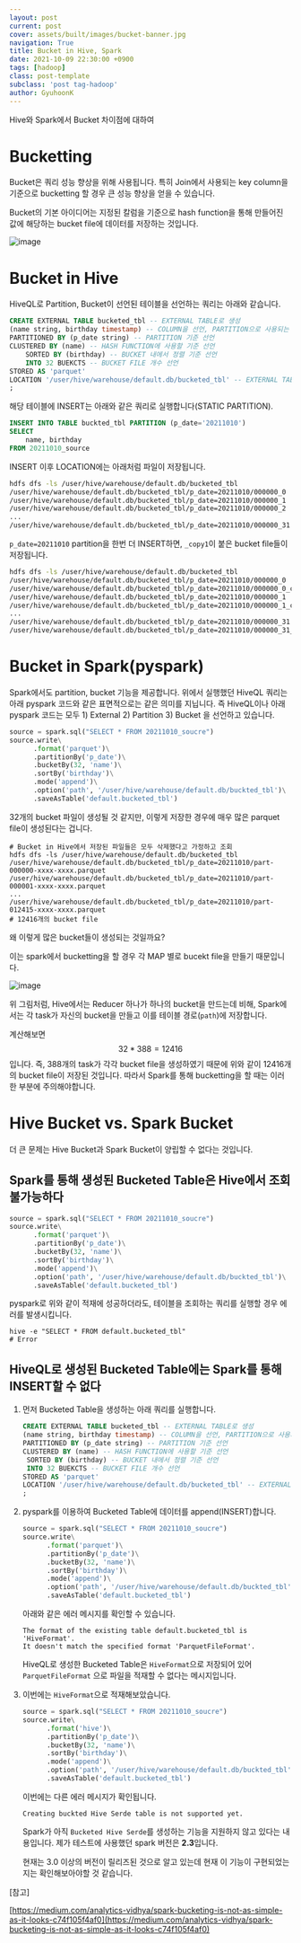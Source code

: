 ```yaml
---
layout: post
current: post
cover: assets/built/images/bucket-banner.jpg
navigation: True
title: Bucket in Hive, Spark
date: 2021-10-09 22:30:00 +0900
tags: [hadoop]
class: post-template
subclass: 'post tag-hadoop'
author: GyuhoonK
---
```


Hive와 Spark에서 Bucket 차이점에 대하여

# Bucketting

Bucket은 쿼리 성능 향상을 위해 사용됩니다. 특히 Join에서 사용되는 key column을 기준으로 bucketting 할 경우 큰 성능 향상을 얻을 수 있습니다.

Bucket의 기본 아이디어는 지정된 칼럼을 기준으로 hash function을 통해 만들어진 값에 해당하는 bucket file에 데이터를 저장하는 것입니다.

![image](../../assets/built/images/bucketing-in-hive.png)





# Bucket in Hive

HiveQL로 Partition, Bucket이 선언된 테이블을 선언하는 쿼리는 아래와 같습니다.

```sql
CREATE EXTERNAL TABLE bucketed_tbl -- EXTERNAL TABLE로 생성
(name string, birthday timestamp) -- COLUMN을 선언, PARTITION으로 사용되는 COLUMN은 제외함
PARTITIONED BY (p_date string) -- PARTITION 기준 선언
CLUSTERED BY (name) -- HASH FUNCTION에 사용할 기준 선언
	SORTED BY (birthday) -- BUCKET 내에서 정렬 기준 선언
	INTO 32 BUEKCTS -- BUCKET FILE 개수 선언
STORED AS 'parquet'
LOCATION '/user/hive/warehouse/default.db/bucketed_tbl' -- EXTERNAL TABLE의 저장 위치
;
```

해당 테이블에 INSERT는 아래와 같은 쿼리로 실행합니다(STATIC PARTITION).

```sql
INSERT INTO TABLE buckted_tbl PARTITION (p_date='20211010')
SELECT 
	name, birthday
FROM 20211010_source
```

INSERT 이후 LOCATION에는 아래처럼 파일이 저장됩니다.

```sh
hdfs dfs -ls /user/hive/warehouse/default.db/bucketed_tbl
/user/hive/warehouse/default.db/bucketed_tbl/p_date=20211010/000000_0
/user/hive/warehouse/default.db/bucketed_tbl/p_date=20211010/000000_1
/user/hive/warehouse/default.db/bucketed_tbl/p_date=20211010/000000_2
...
/user/hive/warehouse/default.db/bucketed_tbl/p_date=20211010/000000_31
```

`p_date=20211010` partition을 한번 더 INSERT하면, `_copy1`이 붙은 bucket file들이 저장됩니다.

```sh
hdfs dfs -ls /user/hive/warehouse/default.db/bucketed_tbl
/user/hive/warehouse/default.db/bucketed_tbl/p_date=20211010/000000_0
/user/hive/warehouse/default.db/bucketed_tbl/p_date=20211010/000000_0_copy_1
/user/hive/warehouse/default.db/bucketed_tbl/p_date=20211010/000000_1
/user/hive/warehouse/default.db/bucketed_tbl/p_date=20211010/000000_1_copy_1
...
/user/hive/warehouse/default.db/bucketed_tbl/p_date=20211010/000000_31
/user/hive/warehouse/default.db/bucketed_tbl/p_date=20211010/000000_31_copy_1
```



# Bucket in Spark(pyspark)

Spark에서도 partition, bucket 기능을 제공합니다. 위에서 실행했던 HiveQL 쿼리는 아래 pyspark 코드와 같은 표면적으로는 같은 의미를 지닙니다. 즉 HiveQL이나 아래 pyspark 코드는 모두 1) External 2) Partition 3) Bucket 을 선언하고 있습니다.

```python
source = spark.sql("SELECT * FROM 20211010_soucre")
source.write\
      .format('parquet')\
      .partitionBy('p_date')\
      .bucketBy(32, 'name')\
      .sortBy('birthday')\
      .mode('append')\
      .option('path', '/user/hive/warehouse/default.db/buckted_tbl')\
      .saveAsTable('default.bucketed_tbl')
```

32개의 bucket 파일이 생성될 것 같지만, 이렇게 저장한 경우에 매우 많은 parquet file이 생성된다는 겁니다.

```shell
# Bucket in Hive에서 저장된 파일들은 모두 삭제했다고 가정하고 조회
hdfs dfs -ls /user/hive/warehouse/default.db/bucketed_tbl
/user/hive/warehouse/default.db/bucketed_tbl/p_date=20211010/part-000000-xxxx-xxxx.parquet
/user/hive/warehouse/default.db/bucketed_tbl/p_date=20211010/part-000001-xxxx-xxxx.parquet
...
/user/hive/warehouse/default.db/bucketed_tbl/p_date=20211010/part-012415-xxxx-xxxx.parquet
# 12416개의 bucket file
```

왜 이렇게 많은 bucket들이 생성되는 것일까요? 

이는 spark에서 bucketting을 할 경우 각 MAP 별로 bucekt file을 만들기 때문입니다.

![image](../../assets/built/images/hive-spark-bucket.png)

위 그림처럼, Hive에서는 Reducer 하나가 하나의 bucket을 만드는데 비해, Spark에서는 각 task가 자신의 bucket을 만들고 이를 테이블 경로(`path`)에 저장합니다.

계산해보면 $$32 * 388 = 12416$$입니다. 즉, 388개의 task가 각각 bucket file을 생성하였기 때문에 위와 같이 12416개의 bucket file이 저장된 것입니다. 따라서 Spark를 통해 bucketting을 할 때는 이러한 부분에 주의해야합니다.



#  Hive Bucket vs. Spark Bucket

더 큰 문제는 Hive Bucket과 Spark Bucket이 양립할 수 없다는 것입니다.

## Spark를 통해 생성된 Bucketed Table은 Hive에서 조회 불가능하다

```python
source = spark.sql("SELECT * FROM 20211010_soucre")
source.write\
      .format('parquet')\
      .partitionBy('p_date')\
      .bucketBy(32, 'name')\
      .sortBy('birthday')\
      .mode('append')\
      .option('path', '/user/hive/warehouse/default.db/buckted_tbl')\
      .saveAsTable('default.bucketed_tbl')
```

pyspark로 위와 같이 적재에 성공하더라도, 테이블을 조회하는 쿼리를 실행할 경우 에러를 발생시킵니다.

```shell
hive -e "SELECT * FROM default.bucketed_tbl"
# Error
```



## HiveQL로 생성된 Bucketed Table에는 Spark를 통해 INSERT할 수 없다

1. 먼저 Bucketed Table을 생성하는 아래 쿼리를 실행합니다.

   ```sql
   CREATE EXTERNAL TABLE bucketed_tbl -- EXTERNAL TABLE로 생성
   (name string, birthday timestamp) -- COLUMN을 선언, PARTITION으로 사용되는 COLUMN은 제외함
   PARTITIONED BY (p_date string) -- PARTITION 기준 선언
   CLUSTERED BY (name) -- HASH FUNCTION에 사용할 기준 선언
   	SORTED BY (birthday) -- BUCKET 내에서 정렬 기준 선언
   	INTO 32 BUEKCTS -- BUCKET FILE 개수 선언
   STORED AS 'parquet'
   LOCATION '/user/hive/warehouse/default.db/bucketed_tbl' -- EXTERNAL TABLE의 저장 위치
   ;
   ```
   
2. pyspark를 이용하여 Bucketed Table에 데이터를 append(INSERT)합니다.

   ```python
   source = spark.sql("SELECT * FROM 20211010_soucre")
   source.write\
         .format('parquet')\
         .partitionBy('p_date')\
         .bucketBy(32, 'name')\
         .sortBy('birthday')\
         .mode('append')\
         .option('path', '/user/hive/warehouse/default.db/buckted_tbl')\
         .saveAsTable('default.bucketed_tbl')
   ```

   아래와 같은 에러 메시지를 확인할 수 있습니다.

   ```
   The format of the existing table default.bucketed_tbl is 'HiveFormat'.
   It doesn't match the specified format 'ParquetFileFormat'.
   ```

   HiveQL로 생성한 Bucketed Table은 `HiveFormat`으로 저장되어 있어 `ParquetFileFormat` 으로 파일을 적재할 수 없다는 메시지입니다.

3. 이번에는 `HiveFormat`으로 적재해보았습니다.

   ```python
   source = spark.sql("SELECT * FROM 20211010_soucre")
   source.write\
         .format('hive')\
         .partitionBy('p_date')\
         .bucketBy(32, 'name')\
         .sortBy('birthday')\
         .mode('append')\
         .option('path', '/user/hive/warehouse/default.db/buckted_tbl')\
         .saveAsTable('default.bucketed_tbl')
   ```

   이번에는 다른 에러 메시지가 확인됩니다.

   ```
   Creating buckted Hive Serde table is not supported yet.
   ```

   Spark가 아직 `Bucketed Hive Serde`를 생성하는 기능을 지원하지 않고 있다는 내용입니다. 제가 테스트에 사용했던 spark 버전은 **2.3**입니다.

   현재는 3.0 이상의 버전이 릴리즈된 것으로 알고 있는데 현재 이 기능이 구현되었는지는 확인해보아야할 것 같습니다.

[참고]

[https://medium.com/analytics-vidhya/spark-bucketing-is-not-as-simple-as-it-looks-c74f105f4af0](https://medium.com/analytics-vidhya/spark-bucketing-is-not-as-simple-as-it-looks-c74f105f4af0)